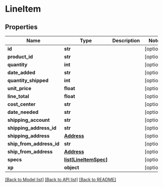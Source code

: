 # LineItem

## Properties
Name | Type | Description | Notes
------------ | ------------- | ------------- | -------------
**id** | **str** |  | [optional] 
**product_id** | **str** |  | [optional] 
**quantity** | **int** |  | [optional] 
**date_added** | **str** |  | [optional] 
**quantity_shipped** | **int** |  | [optional] 
**unit_price** | **float** |  | [optional] 
**line_total** | **float** |  | [optional] 
**cost_center** | **str** |  | [optional] 
**date_needed** | **str** |  | [optional] 
**shipping_account** | **str** |  | [optional] 
**shipping_address_id** | **str** |  | [optional] 
**shipping_address** | [**Address**](Address.md) |  | [optional] 
**ship_from_address_id** | **str** |  | [optional] 
**ship_from_address** | [**Address**](Address.md) |  | [optional] 
**specs** | [**list[LineItemSpec]**](LineItemSpec.md) |  | [optional] 
**xp** | **object** |  | [optional] 

[[Back to Model list]](../README.md#documentation-for-models) [[Back to API list]](../README.md#documentation-for-api-endpoints) [[Back to README]](../README.md)


